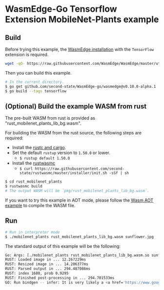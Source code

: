 # WasmEdge-Go Tensorflow Extension MobileNet-Plants example

## Build

Before trying this example, the [WasmEdge installation](https://wasmedge.org/book/en/start/install.html) with the `TensorFlow` extension is required.

```bash
wget -qO- https://raw.githubusercontent.com/WasmEdge/WasmEdge/master/utils/install.sh | bash -s -- -e tf -v 0.10.0-alpha.1
```

Then you can build this example.

```bash
# In the current directory.
$ go get github.com/second-state/WasmEdge-go/wasmedge@v0.10.0-alpha.1
$ go build --tags tensorflow
```

## (Optional) Build the example WASM from rust

The pre-built WASM from rust is provided as "rust_mobilenet_plants_lib_bg.wasm".

For building the WASM from the rust source, the following steps are required:

* Install the [rustc and cargo](https://www.rust-lang.org/tools/install).
* Set the default `rustup` version to `1.50.0` or lower.
  * `$ rustup default 1.50.0`
* Install the [rustwasmc](https://github.com/second-state/rustwasmc)
  * `$ curl https://raw.githubusercontent.com/second-state/rustwasmc/master/installer/init.sh -sSf | sh`

```bash
$ cd rust_mobilenet_plants
$ rustwasmc build
# The output WASM will be `pkg/rust_mobilenet_plants_lib_bg.wasm`.
```

If you want to try this example in AOT mode, please follow the [Wasm AOT example](https://github.com/second-state/WasmEdge-go-examples/tree/master/go_WasmAOT) to compile the WASM file.

## Run

```bash
# Run in interpreter mode
$ ./mobilenet_plants rust_mobilenet_plants_lib_bg.wasm sunflower.jpg
```

The standard output of this example will be the following:

```bash
Go: Args: [./mobilenet_plants rust_mobilenet_plants_lib_bg.wasm.so sunflower.jpg]
RUST: Loaded image in ... 12.267229ms
RUST: Resized image in ... 14.206377ms
RUST: Parsed output in ... 294.487086ms
RUST: index 1680, prob 0.9295
RUST: Finished post-processing in ... 294.701533ms
GO: Run bindgen -- infer: It is very likely a <a href='https://www.google.com/search?q=Helianthus annuus'>Helianthus annuus</a> in the picture
```
